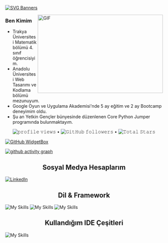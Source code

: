 [![SVG Banners](https://svg-banners.vercel.app/api?type=typeWriter&text1=Erbay%20Gürsel%20👨‍💻&width=800&height=200)](https://github.com/Akshay090/svg-banners)

<img align="right" height="250" width="400" alt="GIF" src="https://camo.githubusercontent.com/86a3b6db470f1a0429f7355c08d1edabf3d2c804/68747470733a2f2f6d69726f2e6d656469756d2e636f6d2f6d61782f313336302f312a495247486d69477361313673746564517649615a66772e676966"/>

### Ben Kimim
- Trakya Üniversitesi Matematik bölümü 4. sınıf öğrencisiyim. 
- Anadolu Üniversitesi Web Tasarımı ve Kodlama bölümü mezunuyum.
- Google Oyun ve Uygulama Akademisi'nde 5 ay eğitim ve 2 ay Bootcamp deneyimim oldu.
- Şu an Yetkin Gençler bünyesinde düzenlenen Core Python Jumper programında bulunmaktayım.

<p align="center">
  <img src= "https://gpvc.arturio.dev/erbaygursel" alt="𝚙𝚛𝚘𝚏𝚒𝚕𝚎 𝚟𝚒𝚎𝚠𝚜"> •  
  <img alt="𝙶𝚒𝚝𝙷𝚞𝚋 𝚏𝚘𝚕𝚕𝚘𝚠𝚎𝚛𝚜" src="https://img.shields.io/github/followers/onreonur?label=Followers&style=social"> •   
  <img src="https://img.shields.io/github/stars/onreonur?label=Stars" alt="𝚃𝚘𝚝𝚊𝚕 𝚂𝚝𝚊𝚛𝚜">
</p>



[![GitHub WidgetBox](https://github-widgetbox.vercel.app/api/profile?username=erbaygursel&data=followers,repositories,stars,commits&theme=nautilus)](https://github.com/Jurredr/github-widgetbox)

 [![ github activity graph](https://github-readme-activity-graph.cyclic.app/graph?username=erbaygursel&theme=dracula)](https://github.com/ashutosh00710/github-readme-activity-graph)
</div>


<h2 align="center">Sosyal Medya Hesaplarım </h2>

[![LinkedIn](https://img.shields.io/badge/linkedin-%230077B5.svg?style=for-the-badge&logo=linkedin&logoColor=white)](https://www.linkedin.com/in/erbay-gursel/)

<h2 align="center">Dil & Framework</h2>

![My Skills](https://skillicons.dev/icons?i=py)
![My Skills](https://skillicons.dev/icons?i=html)
![My Skills](https://skillicons.dev/icons?i=flutter)

<h2 align="center">Kullandığım IDE Çeşitleri</h2>

![My Skills](https://skillicons.dev/icons?i=vscode)
